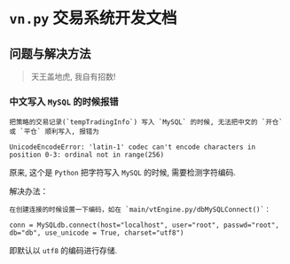 # `vn.py` 交易系统开发文档

## 问题与解决方法

> 天王盖地虎, 我自有招数!


### 中文写入 `MySQL` 的时候报错

    把策略的交易记录(`tempTradingInfo`) 写入 `MySQL` 的时候, 无法把中文的 `开仓` 或 `平仓` 顺利写入, 报错为

    UnicodeEncodeError: 'latin-1' codec can't encode characters in position 0-3: ordinal not in range(256)

原来, 这个是 `Python` 把字符写入 `MySQL` 的时候, 需要检测字符编码.

解决办法：

    在创建连接的时候设置一下编码，如在 `main/vtEngine.py/dbMySQLConnect()`：

    conn = MySQLdb.connect(host="localhost", user="root", passwd="root", db="db", use_unicode = True, charset="utf8")

即默认以 `utf8` 的编码进行存储.
